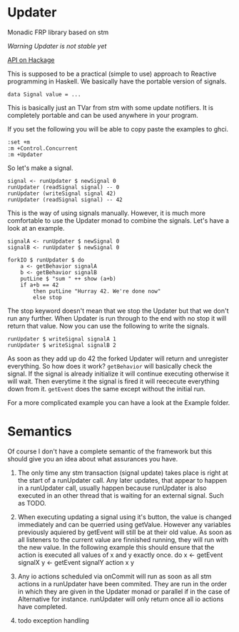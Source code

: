 # Updater
Monadic FRP library based on stm

*Warning Updater is not stable yet*

[API on Hackage](http://hackage.haskell.org/package/Updater)

This is supposed to be a practical (simple to use) approach to Reactive programming in Haskell.
We basically have the portable version of signals.

    data Signal value = ...

This is basically just an TVar from stm with some update notifiers.
It is completely portable and can be used anywhere in your program.

If you set the following you will be able to copy paste the examples to ghci.

    :set +m
    :m +Control.Concurrent
    :m +Updater

So let's make a signal.

    signal <- runUpdater $ newSignal 0
    runUpdater (readSignal signal) -- 0
    runUpdater (writeSignal signal 42)
    runUpdater (readSignal signal) -- 42
    

This is the way of using signals manually.
However, it is much more comfortable to use the Updater monad to combine the signals.
Let's have a look at an example.

    signalA <- runUpdater $ newSignal 0
    signalB <- runUpdater $ newSignal 0
    
    forkIO $ runUpdater $ do
        a <- getBehavior signalA
        b <- getBehavior signalB
        putLine $ "sum " ++ show (a+b)
        if a+b == 42
            then putLine "Hurray 42. We're done now"
            else stop

The stop keyword doesn't mean that we stop the Updater but that we don't run any further.
When Updater is run through to the end with no stop it will return that value.
Now you can use the following to write the signals.

    runUpdater $ writeSignal signalA 1
    runUpdater $ writeSignal signalB 2

As soon as they add up do 42 the forked Updater will return and unregister everything.
So how does it work?
`getBehavior` will basically check the signal.
If the signal is already initialize it will continue executing otherwise it will wait.
Then everytime it the signal is fired it will reececute everything down from it.
`getEvent` does the same except without the initial run.

For a more complicated example you can have a look at the Example folder.

# Semantics

Of course I don't have a complete semantic of the framework but this should give you an idea about what assurances you have.

1) The only time any stm transaction (signal update) takes place is right at the start of a runUpdater call.
   Any later updates, that appear to happen in a runUpdater call, usually happen because runUpdater is also
   executed in an other thread that is waiting for an external signal. Such as TODO.

2) When executing updating a signal using it's button, the value is changed immediately and can be querried using
   getValue. However any variables previously aquiered by getEvent will still be at their old value.
   As soon as all listeners to the current value are finnished running, they will run with the new value.
   In the following example this should ensure that the action is executed  all values of x and y exactly once.
       do
           x <- getEvent signalX
           y <- getEvent signalY
           action x y

3) Any io actions scheduled via onCommit will run as soon as all stm actions in a runUpdater have been commited.
   They are run in the order in which they are given in the Updater monad or parallel if in the case of Alternative for instance.
   runUpdater will only return once all io actions have completed.

4) todo exception handling